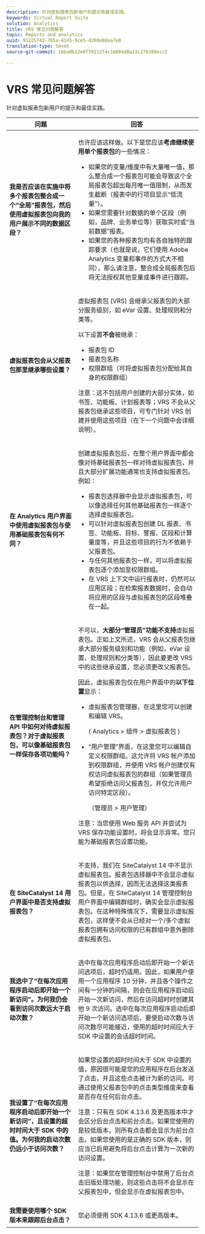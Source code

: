 ```yaml
---
description: 针对虚拟报表包新用户的提示和最佳实践。
keywords: Virtual Report Suite
solution: Analytics
title: VRS 常见问题解答
topic: Reports and analytics
uuid: 91225743-765a-4145-9ce5-4268e80ea7e8
translation-type: tm+mt
source-git-commit: 16ba0b12e0f70112f4c10804d0a13c278388ecc2

---
```



# VRS 常见问题解答

针对虚拟报表包新用户的提示和最佳实践。

<table id="table_4D9DE70984674B65AD7D40E3D1479CD2"> 
 <thead> 
  <tr> 
   <th colname="col1" class="entry"> 问题 </th> 
   <th colname="col2" class="entry"> 回答 </th> 
  </tr> 
 </thead>
 <tbody> 
  <tr> 
   <td colname="col1"> <b>我是否应该在实施中将多个报表包整合成一个“全局”报表包，然后使用虚拟报表包向我的用户展示不同的数据区段？</b> </td> 
   <td colname="col2"> <p>也许应该这样做。以下是您应该<b>考虑继续使用单个报表包</b>的一些情况： </p> 
    <ul id="ul_493454A655DE48E0AF94130014203268"> 
     <li id="li_B37C2651D2804FD1B965286C85A765D5">如果您的变量/维度中有大量唯一值，那么整合成一个报表包可能会导致这个全局报表包超出每月唯一值限制，从而发生截断（报表中的行项目显示“低流量”）。 </li> 
     <li id="li_87ABC62EC73D4355A9F768AD1949D3C6">如果您需要针对数据的单个区段（例如，品牌、业务单位等）获取实时或“当前数据”报表。 </li> 
     <li id="li_7252787B2D4C4756836DAEA0EEC0BF8B">如果您的各种报表包均有各自独特的跟踪要求（也就是说，它们使用 Adobe Analytics 变量和事件的方式大不相同），那么请注意，整合成全局报表包后将无法授权其他变量或事件进行跟踪。 </li> 
    </ul> </td> 
  </tr> 
  <tr> 
   <td colname="col1"> <b>虚拟报表包会从父报表包那里继承哪些设置？</b> </td> 
   <td colname="col2"> <p>虚拟报表包 (VRS) 会继承父报表包的大部分服务级别，如 eVar 设置、处理规则和分类等。 </p> <p>以下设置<b>不会</b>被继承： </p> 
    <ul id="ul_43B0637F095C480B82126C96BFF627FA"> 
     <li id="li_F3DF9D6B0B1A4A46B9D8B1CF2DA09BE3">报表包 ID </li> 
     <li id="li_A735D7BA4DA14DCB8F40D7898A324F1F">报表包名称 </li> 
     <li id="li_BF66DD426EE7464CBF7F2EB56B0C3075">权限群组（可将虚拟报表包分配给其自身的权限群组） </li> 
    </ul> <p>注意：这不包括用户创建的大部分实体，如书签、功能板、计划报表等；VRS 不会从父报表包继承这些项目，可专门针对 VRS 创建并使用这些项目（在下一个问题中会详细说明）。 </p> </td> 
  </tr> 
  <tr> 
   <td colname="col1"> <b>在 Analytics 用户界面中使用虚拟报表包与使用基础报表包有何不同？</b> </td> 
   <td colname="col2"> <p>创建虚拟报表包后，在整个用户界面中都会像对待基础报表包一样对待虚拟报表包，并且大部分扩展功能通常也支持虚拟报表包。例如： </p> 
    <ul id="ul_D20435FD9B3546DFB611FD09035BACBB"> 
     <li id="li_4A331EB50B7F43E697F67B4A657B4450">报表包选择器中会显示虚拟报表包，可以像选择任何其他基础报表包一样逐个选择虚拟报表包。 </li> 
     <li id="li_6E8C1E45C68943A1BA7C260FA62C40E0">可以针对虚拟报表包创建 DL 报表、书签、功能板、目标、警报、区段和计算量度等，并且这些项目的行为不依赖于父报表包。 </li> 
     <li id="li_5701D7F60BF8452CBEC8DFA2072CE8C2">与任何其他报表包一样，可以将虚拟报表包逐个添加至权限群组。 </li> 
     <li id="li_764475FD352C434D92E876E30699F280">在 VRS 上下文中运行报表时，仍然可以应用区段；在检索报表数据时，会自动将应用的区段与虚拟报表包的区段堆叠在一起。 </li> 
    </ul> </td> 
  </tr> 
  <tr> 
   <td colname="col1"> <b>在管理控制台和管理 API 中如何对待虚拟报表包？对于虚拟报表包，可以像基础报表包一样保存各项功能吗？</b> </td> 
   <td colname="col2"> <p>不可以，<b>大部分“管理员”功能不支持</b>虚拟报表包。正如上文所述，VRS 会从父报表包继承大部分服务级别和功能（例如，eVar 设置、处理规则和分类等），因此要更改 VRS 中的这些继承设置，您必须更改父报表包。 </p> <p>因此，虚拟报表包仅在用户界面中的<b>以下位置</b>显示： </p> 
    <ul id="ul_64CF126ACF39453A95BD9FC9D2CFA59B"> 
     <li id="li_08EBF87ADF13400C9DD3FFC2695F5CF9">虚拟报表包管理器，在这里您可以创建和编辑 VRS。 <p>( <span class="ignoretag"> <span class="uicontrol"> Analytics</span> &gt; <span class="uicontrol">组件</span> &gt; <span class="uicontrol">虚拟报表包 </span> </span>) </p> </li> 
     <li id="li_E2B3F61A3013402697DCF6E0D32A62DC"> “用户管理”界面，在这里您可以编辑自定义权限群组。这允许将 VRS 帐户添加到权限群组，并使用 VRS 帐户创建仅有权访问虚拟报表包的群组（如果管理员希望拒绝访问父报表包，并仅允许用户访问特定区段）。 <p>（<span class="ignoretag"><span class="uicontrol">管理员</span> &gt; <span class="uicontrol">用户管理</span></span>） </p> </li> 
    </ul> <p>注意：当您使用 Web 服务 API 并尝试为 VRS 保存功能设置时，将会显示异常。您只能为基础报表包设置功能。 </p> </td> 
  </tr> 
  <tr> 
   <td colname="col1"> <b>在 SiteCatalyst 14 用户界面中是否支持虚拟报表包？</b> </td> 
   <td colname="col2"> <p>不支持，我们在 SiteCatalyst 14 中不显示虚拟报表包。报表包选择器中不会显示虚拟报表包以供选择，因而无法选择这类报表包。但是，在 SiteCatalyst 14 管理控制台用户界面中编辑群组时，确实会显示虚拟报表包。在这种特殊情况下，需要显示虚拟报表包，这样便不会从已经对一个/多个虚拟报表包拥有访问权限的已有群组中意外删除虚拟报表包。 </p> </td> 
  </tr> 
  <tr> 
   <td colname="col1"> <b>我选中了“在每次应用程序启动后即开始一个新访问”。为何我仍会看到访问次数远大于启动次数？</b> </td> 
   <td colname="col2"> <p> 选中<span class="uicontrol">在每次应用程序启动后即开始一个新访问</span>选项后，超时仍适用。因此，如果用户使用一个应用程序 10 分钟，并且各个操作之间有一分钟的间隔，则会在应用程序启动后开始一次新访问，然后在访问超时时创建其他 9 次访问。选中</span>在每次应用程序启动后即开始一个新访问<span class="uicontrol">选项后，要使启动次数与访问次数尽可能接近，使用的超时时间应大于 SDK 中设置的会话超时时间。 </span></p> </td> 
  </tr> 
  <tr> 
   <td colname="col1"> <b>我设置了“在每次应用程序启动后即开始一个新访问”，且设置的超时时间大于 SDK 中的值。为何我的启动次数仍远小于访问次数？</b> </td> 
   <td colname="col2"> <p> 如果您设置的超时时间大于 SDK 中设置的值，原因很可能是您的应用程序在后台发送了点击，并且这些点击被计为新的访问。可通过使用父报表包中的点击类型维度来查看是否存在任何后台点击。 </p> <p> <p>注意：只有在 SDK 4.13.6 及更高版本中才会区分后台点击和前台点击。如果您使用的是较低版本，则所有点击都会显示为前台点击。如果您使用的是正确的 SDK 版本，则应当已启用<span class="uicontrol">避免将后台点击计算为一次新的访问</span>设置。 </p> </p> <p> <p>注意：如果您在管理控制台中禁用了后台点击旧版处理功能，则这些点击将不会显示在父报表包中，但会显示在虚拟报表包中。 </p> </p> </td> 
  </tr> 
  <tr> 
   <td colname="col1"> <b>我需要使用哪个 SDK 版本来跟踪后台点击？</b> </td> 
   <td colname="col2"> <p> 您必须使用 SDK 4.13.6 或更高版本。 </p> </td> 
  </tr> 
 </tbody> 
</table>

